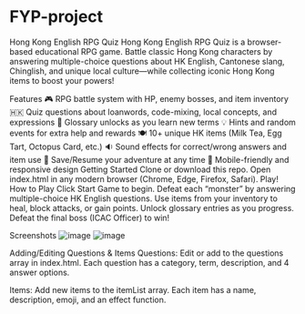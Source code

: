 # FYP-project
Hong Kong English RPG Quiz
Hong Kong English RPG Quiz is a browser-based educational RPG game.
Battle classic Hong Kong characters by answering multiple-choice questions about HK English, Cantonese slang, Chinglish, and unique local culture—while collecting iconic Hong Kong items to boost your powers!

Features
🎮 RPG battle system with HP, enemy bosses, and item inventory
🇭🇰 Quiz questions about loanwords, code-mixing, local concepts, and expressions
🥚 Glossary unlocks as you learn new terms
💡 Hints and random events for extra help and rewards
🍽️ 10+ unique HK items (Milk Tea, Egg Tart, Octopus Card, etc.)
🔉 Sound effects for correct/wrong answers and item use
💾 Save/Resume your adventure at any time
📱 Mobile-friendly and responsive design
Getting Started
Clone or download this repo.
Open index.html in any modern browser (Chrome, Edge, Firefox, Safari).
Play!
How to Play
Click Start Game to begin.
Defeat each “monster” by answering multiple-choice HK English questions.
Use items from your inventory to heal, block attacks, or gain points.
Unlock glossary entries as you progress.
Defeat the final boss (ICAC Officer) to win!

Screenshots
![image](https://github.com/user-attachments/assets/be379373-3ad9-4896-bf6a-3f578d7d6115)
![image](https://github.com/user-attachments/assets/06b069e6-a1ff-48a6-86e9-f680f80a105c)


Adding/Editing Questions & Items
Questions:
Edit or add to the questions array in index.html.
Each question has a category, term, description, and 4 answer options.

Items:
Add new items to the itemList array.
Each item has a name, description, emoji, and an effect function.
